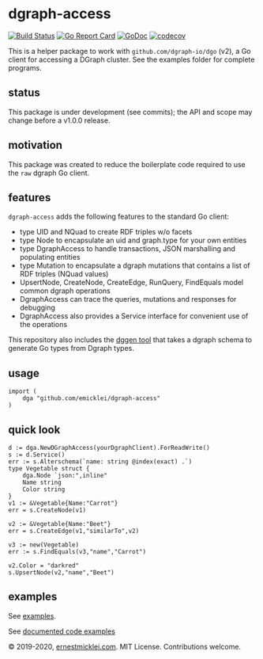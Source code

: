 # dgraph-access

[![Build Status](https://travis-ci.org/emicklei/dgraph-access.png)](https://travis-ci.org/emicklei/dgraph-access)
[![Go Report Card](https://goreportcard.com/badge/github.com/emicklei/dgraph-access)](https://goreportcard.com/report/github.com/emicklei/dgraph-access)
[![GoDoc](https://godoc.org/github.com/emicklei/dgraph-access?status.svg)](https://pkg.go.dev/github.com/emicklei/dgraph-access?tab=doc)
[![codecov](https://codecov.io/gh/emicklei/dgraph-access/branch/master/graph/badge.svg)](https://codecov.io/gh/emicklei/dgraph-access)

This is a helper package to work with `github.com/dgraph-io/dgo` (v2), a Go client for accessing a DGraph cluster.
See the examples folder for complete programs.

## status

This package is under development (see commits); the API and scope may change before a v1.0.0 release.

## motivation

This package was created to reduce the boilerplate code required to use the `raw` dgraph Go client.


## features

`dgraph-access` adds the following features to the standard Go client:

- type UID and NQuad to create RDF triples w/o facets
- type Node to encapsulate an uid and graph.type for your own entities
- type DgraphAccess to handle transactions, JSON marshalling and populating entities
- type Mutation to encapsulate a dgraph mutations that contains a list of RDF triples (NQuad values)
- UpsertNode, CreateNode, CreateEdge, RunQuery, FindEquals model common dgraph operations
- DgraphAccess can trace the queries, mutations and responses for debugging
- DgraphAccess also provides a Service interface for convenient use of the operations

This repository also includes the [dggen tool](https://github.com/emicklei/dgraph-access/tree/master/cmd/dggen) that takes a dgraph schema to generate Go types from Dgraph types.

## usage

    import (
        dga "github.com/emicklei/dgraph-access"
    )

## quick look

    d := dga.NewDGraphAccess(yourDgraphClient).ForReadWrite()    
    s := d.Service()
    err := s.Alterschema(`name: string @index(exact) .`)
    type Vegetable struct {
        dga.Node `json:",inline"
        Name string
        Color string
    }
    v1 := &Vegetable{Name:"Carrot"}
    err = s.CreateNode(v1)

    v2 := &Vegetable{Name:"Beet"}
    err = s.CreateEdge(v1,"similarTo",v2)

    v3 := new(Vegetable)
    err := s.FindEquals(v3,"name","Carrot")    

    v2.Color = "darkred"
    s.UpsertNode(v2,"name","Beet")

## examples

See [examples](https://github.com/emicklei/dgraph-access/blob/master/examples).

See [documented code examples](https://godoc.org/github.com/emicklei/dgraph-access)

© 2019-2020, [ernestmicklei.com](http://ernestmicklei.com).  MIT License. Contributions welcome.
